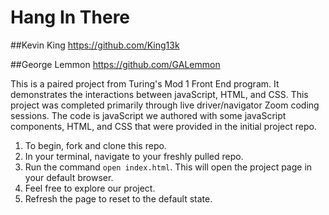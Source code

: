 # Hang In There

##Kevin King https://github.com/King13k

##George Lemmon https://github.com/GALemmon

This is a paired project from Turing's Mod 1 Front End program.  It demonstrates the interactions between javaScript, HTML, and CSS.  This project was completed primarily through live driver/navigator Zoom coding sessions.  The code is javaScript we authored with some javaScript components, HTML, and CSS that were provided in the initial project repo.

1. To begin, fork and clone this repo.
2. In your terminal, navigate to your freshly pulled repo.
3. Run the command `open index.html`.  This will open the project page in your default browser.
4. Feel free to explore our project.
5. Refresh the page to reset to the default state.
